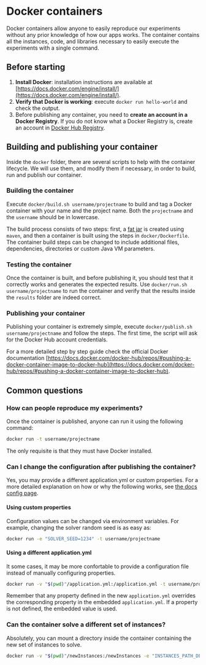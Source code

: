 # Docker containers

Docker containers allow anyone to easily reproduce our experiments without any prior knowledge of how our apps works. The container contains all the instances, code, and libraries necessary to easily execute the experiments with a single command.

## Before starting

1. **Install Docker**: installation instructions are available at
[https://docs.docker.com/engine/install/](https://docs.docker.com/engine/install/).
2. **Verify that Docker is working**: execute `docker run hello-world` and check the output.
3. Before publishing any container, you need to **create an account in a Docker Registry**. If you do not know what a Docker Registry is, create an account in [Docker Hub Registry](https://hub.docker.com/).

## Building and publishing your container

Inside the `docker` folder, there are several scripts to help with the container lifecycle. We will use them, and modify them if necessary, in order to build, run and publish our container.

### Building the container

Execute `docker/build.sh username/projectname` to build and tag a Docker container with your name and the project name.
Both the `projectname` and the `username` should be in lowercase.

The build process consists of two steps: first, a [fat jar](https://dzone.com/articles/the-skinny-on-fat-thin-hollow-and-uber) is created using `maven`, and then a container is built using the steps in `docker/Dockerfile`.
The container build steps can be changed to include additional files, dependencies, directories or custom Java VM parameters.

### Testing the container
Once the container is built, and before publishing it, you should test that it correctly works and generates the expected results.
Use `docker/run.sh username/projectname` to run the container and verify that the results inside the `results` folder are indeed correct.

### Publishing your container

Publishing your container is extremely simple, execute `docker/publish.sh username/projectname` and follow the steps.
The first time, the script will ask for the Docker Hub account credentials.

For a more detailed step by step guide check the official Docker documentation [https://docs.docker.com/docker-hub/repos/#pushing-a-docker-container-image-to-docker-hub](https://docs.docker.com/docker-hub/repos/#pushing-a-docker-container-image-to-docker-hub).

## Common questions

### How can people reproduce my experiments?

Once the container is published, anyone can run it using the following command:
```bash
docker run -t username/projectname
```
The only requisite is that they must have Docker installed.

### Can I change the configuration after publishing the container?
Yes, you may provide a different application.yml or custom properties.
For a more detailed explanation on how or why the following works, see [the docs config page](config.md).

#### Using custom properties
Configuration values can be changed via environment variables. For example, changing the solver random seed is as easy as:

```bash
docker run -e "SOLVER_SEED=1234" -t username/projectname
```


#### Using a different application.yml
It some cases, it may be more confortable to provide a configuration file instead of manually configuring properties.
```bash
docker run -v "$(pwd)"/application.yml:/application.yml -t username/projectname
```

Remember that any property defined in the new `application.yml` overrides the corresponding property in the embedded `application.yml`. If a property is not defined, the embedded value is used.

### Can the container solve a different set of instances?

Absolutely, you can mount a directory inside the container containing the new set of instances to solve.
```bash
docker run -v "$(pwd)"/newInstances:/newInstances -e "INSTANCES_PATH_DEFAULT=newInstances" -t username/projectname
```
